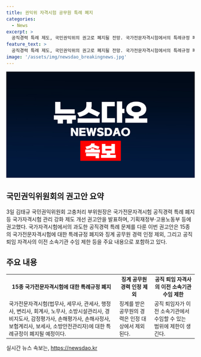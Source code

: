 ```yaml
---
title: 권익위 자격시험 공무원 특례 폐지
categories:
  - News
excerpt: >
  공직경력 특례 제도, 국민권익위의 권고로 폐지될 전망. 국가전문자격시험에서의 특례규정 폐지와 징계 공무원 경력 인정 제외 등 제도 개선 방안을 권고. 이를 통해 공정한 기회 보장과 전문가 시장 진입 활성화 기대.
feature_text: >
  공직경력 특례 제도, 국민권익위의 권고로 폐지될 전망. 국가전문자격시험에서의 특례규정 폐지와 징계 공무원 경력 인정 제외 등 제도 개선 방안을 권고. 이를 통해 공정한 기회 보장과 전문가 시장 진입 활성화 기대.
image: '/assets/img/newsdao_breakingnews.jpg'
---
```


<p><img src="/assets/img/newsdao_breakingnews.jpg" alt="implanttips 속보" /></p>

<h2 data-ke-size="size26">국민권익위원회의 권고안 요약</h2>

<p data-ke-size="size16">3일 김태규 국민권익위원회 고충처리 부위원장은 국가전문자격시험 공직경력 특례 폐지 등 국가자격시험 관리 강화 제도 개선 권고안을 발표하며, 기획재정부‧고용노동부 등에 권고했다. 국가자격시험에서의 과도한 공직경력 특례 문제를 다룬 이번 권고안은 15종의 국가전문자격시험에 대한 특례규정 폐지와 징계 공무원 경력 인정 제외, 그리고 공직 퇴임 자격사의 이전 소속기관 수임 제한 등을 주요 내용으로 포함하고 있다.</p>

<h2 data-ke-size="size24">주요 내용</h2>

<table>
  <tr>
    <td style="text-align: center; height: 17px;"><b>15종 국가전문자격시험에 대한 특례규정 폐지</b></td>
    <td style="text-align: center; height: 17px;"><b>징계 공무원 경력 인정 제외</b></td>
    <td style="text-align: center; height: 17px;"><b>공직 퇴임 자격사의 이전 소속기관 수임 제한</b></td>
  </tr>
  <tr>
    <td>국가전문자격시험(법무사, 세무사, 관세사, 행정사, 변리사, 회계사, 노무사, 소방시설관리사, 경비지도사, 감정평가사, 손해평가사, 손해사정사, 보험계리사, 보세사, 소방안전관리자)에 대한 특례규정이 폐지될 예정이다.</td>
    <td>징계를 받은 공무원의 경력은 인정 대상에서 제외된다.</td>
    <td>공직 퇴임자가 이전 소속기관에서 수임할 수 있는 범위에 제한이 생긴다.</td>
  </tr>
</table>
실시간 뉴스 속보는, <a href="https://newsdao.kr" rel="dofollow">https://newsdao.kr</a>


